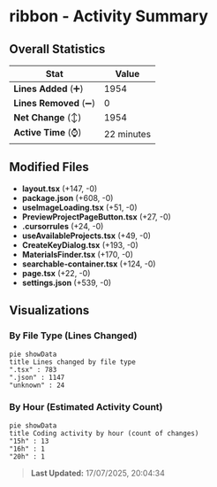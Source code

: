 # ribbon - Activity Summary 

## Overall Statistics

| Stat                   | Value                                                             |
| ---------------------- | ----------------------------------------------------------------- |
| **Lines Added** (➕)   | 1954                                          |
| **Lines Removed** (➖) | 0                                        |
| **Net Change** (↕)    | 1954                |
| **Active Time** (⌚)   | 22 minutes |


## Modified Files
- **layout.tsx** (+147, -0)
- **package.json** (+608, -0)
- **useImageLoading.tsx** (+51, -0)
- **PreviewProjectPageButton.tsx** (+27, -0)
- **.cursorrules** (+24, -0)
- **useAvailableProjects.tsx** (+49, -0)
- **CreateKeyDialog.tsx** (+193, -0)
- **MaterialsFinder.tsx** (+170, -0)
- **searchable-container.tsx** (+124, -0)
- **page.tsx** (+22, -0)
- **settings.json** (+539, -0)

## Visualizations

### By File Type (Lines Changed)

```mermaid
pie showData
title Lines changed by file type
".tsx" : 783
".json" : 1147
"unknown" : 24
```

### By Hour (Estimated Activity Count)

```mermaid
pie showData
title Coding activity by hour (count of changes)
"15h" : 13
"16h" : 1
"20h" : 1
```


> **Last Updated:** 17/07/2025, 20:04:34